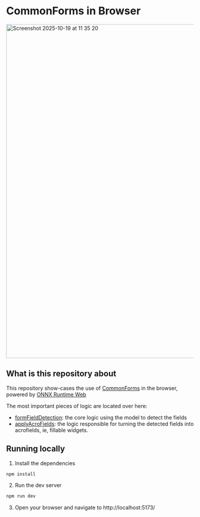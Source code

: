 # CommonForms in Browser

<img width="1674" height="898" alt="Screenshot 2025-10-19 at 11 35 20" src="https://github.com/user-attachments/assets/953a9edd-59a3-48ed-86a2-99e3fd15a005" />

## What is this repository about

This repository show-cases the use of [CommonForms](https://github.com/jbarrow/commonforms) in the browser, powered by [ONNX Runtime Web](https://onnxruntime.ai/docs/tutorials/web/)

The most important pieces of logic are located over here:

- [formFieldDetection](./src/lib/formFieldDetection.ts): the core logic using the model to detect the fields
- [applyAcroFields](./src/lib/applyAcroFields.ts): the logic responsible for turning the detected fields into acrofields, ie, fillable widgets.

## Running locally

1. Install the dependencies

```sh
npm install
```

2. Run the dev server

```sh
npm run dev
```

3. Open your browser and navigate to http://localhost:5173/
